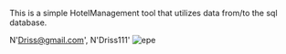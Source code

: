 This is a simple HotelManagement tool that utilizes data from/to the sql database.

 N'Driss@gmail.com', N'Driss111' 
![epe](https://user-images.githubusercontent.com/78425397/182391155-1fb17655-2d2d-4500-856a-dd09d6222bb1.png)
